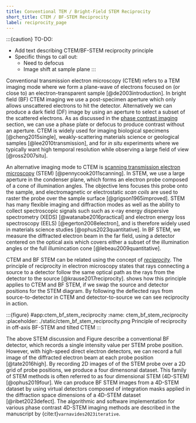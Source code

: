 ```yaml
---
title: Conventional TEM / Bright-Field STEM Reciprocity
short_title: CTEM / BF-STEM Reciprocity
label: reciprocity_page
---
```


:::{caution} TO-DO:
- Add text describing CTEM/BF-STEM reciprocity principle
- Specific things to call out:
  - Need to defocus
  - Image shift at sample plane
:::


Conventional transmission electron microscopy (CTEM) refers to a TEM imaging mode where we form a plane-wave of electrons focused on (or close to) an electron-transparent sample [@de2003introduction]. In bright field (BF) CTEM imaging we use a post-specimen aperture which only allows unscattered electrons to hit the detector. Alternatively we can produce a dark field (DF) image by using an aperture to select a subset of the scattered electrons. As as discussed in the [phase contrast imaging](./01_phase_contrast_imaging.md) section, we can use a phase plate or defocus to produce contrast without an aperture. CTEM is widely used for imaging biological specimens [@cheng2015single], weakly-scattering materials science or geological samples [@lee2010transmission], and for *in situ* experiments where we typically want high temporal resolution while observing a large field of view [@ross2007situ].

An alternative imaging mode to CTEM is [scanning transmission electron microscopy](wiki:Scanning_transmission_electron_microscopy) (STEM) [@pennycook2011scanning]. In STEM, we use a large aperture in the condenser plane, which forms an electron probe composed of a cone of illumination angles. The objective lens focuses this probe onto the sample, and electromagnetic or electrostatic *scan coils* are used to raster the probe over the sample surface [@grigson1965improved]. STEM has many flexible imaging and diffraction modes as well as the ability to collect spectroscopic signals such such as x-ray energy dispersive spectrometry (XEDS) [@watanabe2016practical] and electron energy loss spectroscopy (EELS) [@egerton2008electron], and is therefore widely used in materials science studies [@ophus2023quantitative]. In BF STEM, we measure the diffracted electron beam in the far field, using a detector centered on the optical axis which covers either a subset of the illumination angles or the full illumincation cone [@lebeau2009quantitative].

CTEM and BF STEM can be related using the concept of [*reciprocity*](wiki:Helmholtz_reciprocity). The principle of reciprocity in electron microscopy states that rays connecting a source to a detector follow the same optical path as the rays from the detector to the source [@krause2017reciprocity]. [](#phase_contrast_imaging) shows how this principle applies to CTEM and BF STEM, if we swap the source and detector positions for the STEM diagram. By following the deflected rays from source-to-detector in CTEM and detector-to-source we can see reciprocity in action.

:::{figure} #app:ctem_bf_stem_reciprocity
:name: ctem_bf_stem_reciprocity
:placeholder: ./static/ctem_bf_stem_reciprocity.png
Principle of reciprocity in off-axis BF-STEM and tilted CTEM
:::


The above STEM discussion and Figure describe a conventional BF detector, which records a single intensity value per STEM probe position. However, with high-speed direct electron detectors, we can record a full image of the diffracted electron beam at each probe position [@tate2016high]. By recording 2D images of of the STEM probe over a 2D grid of probe positions, we produce a four dimensonal dataset. This family of STEM methods is often referred to as four dimensional STEM (4D-STEM) [@ophus2019four]. We can produce BF STEM images from a 4D-STEM dataset by using virtual detectors composed of integration masks applied in the diffraction space dimensions of a 4D-STEM dataset [@ribet2023defect]. The algorithmic and software implementation for various phase contrast 4D-STEM imaging methods are described in the manuscript by {cite:t}`varnavides2023iterative`.




